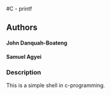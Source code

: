 #C - printf

## Authors
#### John Danquah-Boateng 
#### Samuel Agyei 

### Description
This is a simple shell in c-programming.
